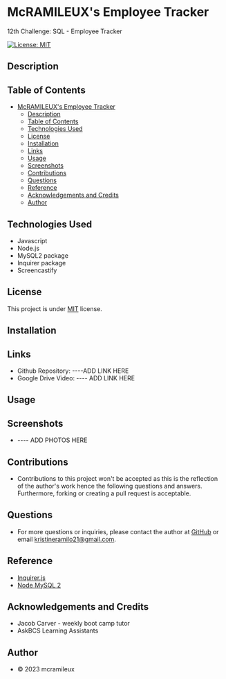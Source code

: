 # McRAMILEUX's Employee Tracker
12th Challenge: SQL - Employee Tracker

[![License: MIT](https://img.shields.io/badge/License-MIT-blue.svg)](https://opensource.org/licenses/MIT)

## Description

## Table of Contents
- [McRAMILEUX's Employee Tracker](#mcramileuxs-employee-tracker)
  - [Description](#description)
  - [Table of Contents](#table-of-contents)
  - [Technologies Used](#technologies-used)
  - [License](#license)
  - [Installation](#installation)
  - [Links](#links)
  - [Usage](#usage)
  - [Screenshots](#screenshots)
  - [Contributions](#contributions)
  - [Questions](#questions)
  - [Reference](#reference)
  - [Acknowledgements and Credits](#acknowledgements-and-credits)
  - [Author](#author)

## Technologies Used
* Javascript
* Node.js
* MySQL2 package
* Inquirer package
* Screencastify

## License
This project is under [MIT](https://choosealicense.com/licenses/mit/) license.

## Installation

## Links
- Github Repository: ----ADD LINK HERE
- Google Drive Video: ---- ADD LINK HERE

## Usage

## Screenshots 
- ---- ADD PHOTOS HERE

## Contributions
* Contributions to this project won't be accepted as this is the reflection of the author's work hence the following questions and answers. Furthermore, forking or creating a pull request is acceptable.


## Questions
* For more questions or inquiries, please contact the author at [GitHub](https://github.com/mcramileux) or email kristineramilo21@gmail.com.

## Reference
- [Inquirer.js](https://www.npmjs.com/package/inquirer/v/8.2.4)
- [Node MySQL 2](https://www.npmjs.com/package/mysql2)

## Acknowledgements and Credits
- Jacob Carver - weekly boot camp tutor
- AskBCS Learning Assistants
  
## Author
- © 2023 mcramileux
